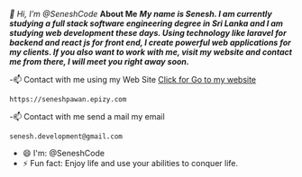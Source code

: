 *👋 Hi, I’m @SeneshCode*
**About Me**
*****My name is Senesh. I am currently studying a full stack software engineering degree in Sri Lanka and I am studying web development these days. Using technology like laravel for backend and react js for front end, I create powerful web applications for my clients. If you also want to work with me, visit my website and contact me from there, I will meet you right away soon.*****

  -📫 Contact with me using my Web Site [Click for Go to my website](https://seneshpawan.epizy.com)
  ```
  https://seneshpawan.epizy.com
  ```

  -📫 Contact with me send a mail my email
  ```
  senesh.development@gmail.com
  ```

  

- 😄 I'm: @SeneshCode
- ⚡ Fun fact: Enjoy life and use your abilities to conquer life.

<!---
SeneshCode/SeneshCode is a ✨ special ✨ repository because its `README.md` (this file) appears on your GitHub profile.
You can click the Preview link to take a look at your changes.
--->

